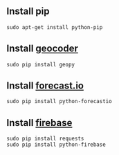 ## Install pip

```
sudo apt-get install python-pip
```

## Install [geocoder](https://github.com/geopy/geopy)

```
sudo pip install geopy
```

## Install [forecast.io](https://github.com/ZeevG/python-forecast.io)

```
sudo pip install python-forecastio
```

## Install [firebase](http://ozgur.github.io/python-firebase/)

```
sudo pip install requests
sudo pip install python-firebase
```